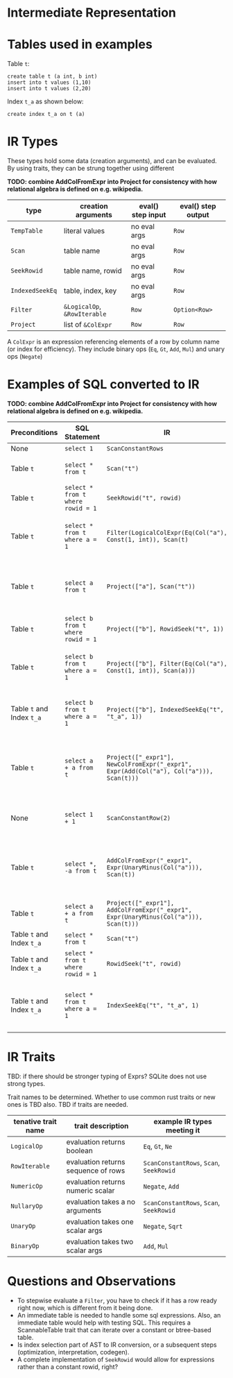 Intermediate Representation
====================


# Tables used in examples

Table `t`:
```
create table t (a int, b int)
insert into t values (1,10)
insert into t values (2,20)
```

Index `t_a` as shown below: 
```
create index t_a on t (a)
```

# IR Types
These types hold some data (creation arguments), and can be evaluated.  By using traits, they
can be strung together using different 

**TODO: combine AddColFromExpr into Project for consistency with how relational algebra is defined on e.g. wikipedia.**

|       type         | creation arguments | eval() step input | eval() step output  |
| ------------------ | ------------------ | ---------------- | ------------- |
| `TempTable`        | literal     values | no eval args     | `Row`        |
| `Scan`             | table name         | no eval args     | `Row`        |
| `SeekRowid`        | table name, rowid  | no eval args     | `Row`        |
| `IndexedSeekEq`    | table, index, key  | no eval args     | `Row`        |
| `Filter`           | `&LogicalOp`, `&RowIterable` | `Row` | `Option<Row>` |
| `Project`          | list of `&ColExpr` | `Row`            | `Row`        |

A `ColExpr` is an expression referencing elements of a row by column name (or index for efficiency).
They include binary ops (`Eq`, `Gt`, `Add`, `Mul`) and unary ops (`Negate`)

# Examples of SQL converted to IR

**TODO: combine AddColFromExpr into Project for consistency with how relational algebra is defined on e.g. wikipedia.**


|  Preconditions | SQL Statement           |    IR    |   Notes |
| - | --------------- | ----------- | --------- |
| None | `select 1` | `ScanConstantRows` |  |
| Table `t` | `select * from t` | `Scan("t")` |  A star says we don't need a `Project`. |
| Table `t` | `select * from t where rowid = 1` | `SeekRowid("t", rowid)` |  | 
| Table `t` | `select * from t where a = 1` | `Filter(LogicalColExpr(Eq(Col("a"), Const(1, int)), Scan(t)` | `Filter` only returns rows from _arg2_ which match expression _arg1_. |
| Table `t` | `select a from t` | `Project(["a"], Scan("t"))` | `Project` drops columns not mentioned in the column list (arg1) from table (arg2) |
| Table `t` | `select b from t where rowid = 1` | `Project(["b"], RowidSeek("t", 1))` | |
| Table `t` | `select b from t where a = 1` | `Project(["b"], Filter(Eq(Col("a"), Const(1, int)), Scan(a)))` | `Filter` only returns rows from _arg2_ which match expression _arg1_. | 
| Table `t` and Index `t_a` | `select b from t where a = 1` | `Project(["b"], IndexedSeekEq("t", "t_a", 1))` | `Filter` only returns rows from _arg2_ which match expression _arg1_. | 
| Table `t`  | `select a + a from t` | `Project(["_expr1"], NewColFromExpr("_expr1", Expr(Add(Col("a"), Col("a"))), Scan(t)))` |  NewColFromExpr adds a new column to table named _arg1_ to the table _arg3_ computed with expression _arg2_.   |
| None | `select 1 + 1`    | `ScanConstantRow(2)` | Constant expressions are evaluated before query exectution
| Table `t` | `select *, -a from t` | `AddColFromExpr("_expr1", Expr(UnaryMinus(Col("a"))), Scan(t))` | `AddColFromExpr` adds a new column to table named _arg1_ to the table _arg3_ computed with expression _arg2_. |
| Table `t` | `select a + a from t` | `Project(["_expr1"], AddColFromExpr("_expr1", Expr(UnaryMinus(Col("a"))), Scan(t)))` |  NewColFromExpr .   |
| Table `t` and Index `t_a` | `select * from t` | `Scan("t")` | No change. |
| Table `t` and Index `t_a` | `select * from t where rowid = 1` | `RowidSeek("t", rowid)` | No change | 
| Table `t` and Index `t_a` | `select * from t where a = 1` | `IndexSeekEq("t", "t_a", 1)` | `IndexSeekEq` returns the range of values in _arg1_ equal to _arg3_ using index table _arg2_. | 

# IR Traits

TBD: if there should be stronger typing of Exprs? SQLite does not use strong types.

Trait names to be determined.  Whether to use common rust traits or new ones is TBD also.
TBD if traits are needed.

| tenative trait name |      trait description              | example IR types meeting it   |
| ------------------- | ----------------------------------- | ------------------------------ | 
| `LogicalOp`         | evaluation returns boolean          | `Eq`, `Gt`, `Ne`               |
| `RowIterable`       | evaluation returns sequence of rows | `ScanConstantRows`, `Scan`, `SeekRowid` |
| `NumericOp`         | evaluation returns numeric scalar   | `Negate`, `Add`                |
| `NullaryOp`         | evaluation takes a no arguments     | `ScanConstantRows`, `Scan`, `SeekRowid` |
| `UnaryOp`           | evaluation takes one scalar args    | `Negate`, `Sqrt`               |
| `BinaryOp`          | evaluation takes two scalar args    | `Add`, `Mul`                   |

# Questions and Observations
-   To stepwise evaluate a `Filter`, you have to check if it has a row ready right now, which is different from it being done.
-   An immediate table is needed to handle some sql expressions.  Also, an immediate table would help with testing SQL.  This requires
    a ScannableTable trait that can iterate over a constant or btree-based table. 
-   Is index selection part of AST to IR conversion, or  a subsequent steps (optimization, interpretation, codegen).
-   A complete implementation of `SeekRowid` would allow for expressions rather than a constant rowid, right?

